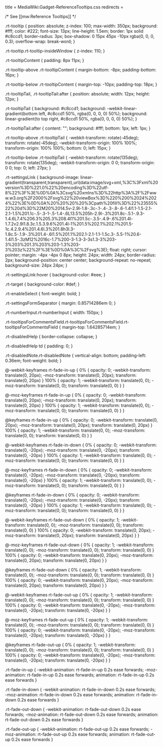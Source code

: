 title = MediaWiki:Gadget-ReferenceTooltips.css
redirects =
>>>>

/* See [[mw:Reference Tooltips]] */

.rt-tooltip {
	position: absolute;
	z-index: 100;
	max-width: 350px;
	background: #fff;
	color: #222;
	font-size: 13px;
	line-height: 1.5em;
	border: 1px solid #c8ccd1;
	border-radius: 3px;
	box-shadow: 0 15px 45px -10px rgba(0, 0, 0, 0.3);
	overflow-wrap: break-word;
}

.rt-tooltip.rt-tooltip-insideWindow {
	z-index: 110;
}

.rt-tooltipContent {
	padding: 8px 11px;
}

.rt-tooltip-above .rt-tooltipContent {
	margin-bottom: -8px;
	padding-bottom: 16px;
}

.rt-tooltip-below .rt-tooltipContent {
	margin-top: -10px;
	padding-top: 18px;
}

.rt-tooltipTail,
.rt-tooltipTail:after {
	position: absolute;
	width: 12px;
	height: 12px;
}

.rt-tooltipTail {
	background: #c8ccd1;
	background: -webkit-linear-gradient(bottom left, #c8ccd1 50%, rgba(0, 0, 0, 0) 50%);
	background: linear-gradient(to top right, #c8ccd1 50%, rgba(0, 0, 0, 0) 50%);
}

.rt-tooltipTail:after {
	content: "";
	background: #fff;
	bottom: 1px;
	left: 1px;
}

.rt-tooltip-above .rt-tooltipTail {
	-webkit-transform: rotate(-45deg);
	transform: rotate(-45deg);
	-webkit-transform-origin: 100% 100%;
	transform-origin: 100% 100%;
	bottom: 0;
	left: 15px;
}

.rt-tooltip-below .rt-tooltipTail {
	-webkit-transform: rotate(135deg);
	transform: rotate(135deg);
	-webkit-transform-origin: 0 0;
	transform-origin: 0 0;
	top: 0;
	left: 27px;
}

.rt-settingsLink {
	background-image: linear-gradient(transparent,transparent),url(data:image/svg+xml,%3C%3Fxml%20version%3D%221.0%22%20encoding%3D%22utf-8%22%3F%3E%0D%0A%3Csvg%20xmlns%3D%22http%3A%2F%2Fwww.w3.org%2F2000%2Fsvg%22%20viewBox%3D%220%200%2024%2024%22%3E%0D%0A%20%20%20%20%3Cpath%20fill%3D%22%23555%22%20d%3D%22M20%2014.5v-2.9l-1.8-.3c-.1-.4-.3-.8-.6-1.4l1.1-1.5-2.1-2.1-1.5%201.1c-.5-.3-1-.5-1.4-.6L13.5%205h-2.9l-.3%201.8c-.5.1-.9.3-1.4.6L7.4%206.3%205.3%208.4l1%201.5c-.3.5-.4.9-.6%201.4l-1.7.2v2.9l1.8.3c.1.5.3.9.6%201.4l-1%201.5%202.1%202.1%201.5-1c.4.2.9.4%201.4.6l.3%201.8h3l.3-1.8c.5-.1.9-.3%201.4-.6l1.5%201.1%202.1-2.1-1.1-1.5c.3-.5.5-1%20.6-1.4l1.5-.3zM12%2016c-1.7%200-3-1.3-3-3s1.3-3%203-3%203%201.3%203%203-1.3%203-3%203z%22%2F%3E%0D%0A%3C%2Fsvg%3E);
	float: right;
	cursor: pointer;
	margin: -4px -4px 0 8px;
	height: 24px;
	width: 24px;
	border-radius: 2px;
	background-position: center center;
	background-repeat: no-repeat;
	background-size: 24px 24px;
}

.rt-settingsLink:hover {
	background-color: #eee;
}

.rt-target {
	background-color: #def;
}

.rt-enableSelect {
	font-weight: bold;
}

.rt-settingsFormSeparator {
	margin: 0.85714286em 0;
}

.rt-numberInput.rt-numberInput {
	width: 150px;
}

.rt-tooltipsForCommentsField.rt-tooltipsForCommentsField.rt-tooltipsForCommentsField {
	margin-top: 1.64285714em;
}

.rt-disabledHelp {
	border-collapse: collapse;
}

.rt-disabledHelp td {
	padding: 0;
}

.rt-disabledNote.rt-disabledNote {
	vertical-align: bottom;
	padding-left: 0.36em;
	font-weight: bold;
}

@-webkit-keyframes rt-fade-in-up {
	0% {
		opacity: 0;
		-webkit-transform: translate(0, 20px);
		-moz-transform: translate(0, 20px);
		transform: translate(0, 20px)
	}
	100% {
		opacity: 1;
		-webkit-transform: translate(0, 0);
		-moz-transform: translate(0, 0);
		transform: translate(0, 0)
	}
}

@-moz-keyframes rt-fade-in-up {
	0% {
		opacity: 0;
		-webkit-transform: translate(0, 20px);
		-moz-transform: translate(0, 20px);
		transform: translate(0, 20px)
	}
	100% {
		opacity: 1;
		-webkit-transform: translate(0, 0);
		-moz-transform: translate(0, 0);
		transform: translate(0, 0)
	}
}

@keyframes rt-fade-in-up {
	0% {
		opacity: 0;
		-webkit-transform: translate(0, 20px);
		-moz-transform: translate(0, 20px);
		transform: translate(0, 20px)
	}
	100% {
		opacity: 1;
		-webkit-transform: translate(0, 0);
		-moz-transform: translate(0, 0);
		transform: translate(0, 0)
	}
}

@-webkit-keyframes rt-fade-in-down {
	0% {
		opacity: 0;
		-webkit-transform: translate(0, -20px);
		-moz-transform: translate(0, -20px);
		transform: translate(0, -20px)
	}
	100% {
		opacity: 1;
		-webkit-transform: translate(0, 0);
		-moz-transform: translate(0, 0);
		transform: translate(0, 0)
	}
}

@-moz-keyframes rt-fade-in-down {
	0% {
		opacity: 0;
		-webkit-transform: translate(0, -20px);
		-moz-transform: translate(0, -20px);
		transform: translate(0, -20px)
	}
	100% {
		opacity: 1;
		-webkit-transform: translate(0, 0);
		-moz-transform: translate(0, 0);
		transform: translate(0, 0)
	}
}

@keyframes rt-fade-in-down {
	0% {
		opacity: 0;
		-webkit-transform: translate(0, -20px);
		-moz-transform: translate(0, -20px);
		transform: translate(0, -20px)
	}
	100% {
		opacity: 1;
		-webkit-transform: translate(0, 0);
		-moz-transform: translate(0, 0);
		transform: translate(0, 0)
	}
}

@-webkit-keyframes rt-fade-out-down {
	0% {
		opacity: 1;
		-webkit-transform: translate(0, 0);
		-moz-transform: translate(0, 0);
		transform: translate(0, 0)
	}
	100% {
		opacity: 0;
		-webkit-transform: translate(0, 20px);
		-moz-transform: translate(0, 20px);
		transform: translate(0, 20px)
	}
}

@-moz-keyframes rt-fade-out-down {
	0% {
		opacity: 1;
		-webkit-transform: translate(0, 0);
		-moz-transform: translate(0, 0);
		transform: translate(0, 0)
	}
	100% {
		opacity: 0;
		-webkit-transform: translate(0, 20px);
		-moz-transform: translate(0, 20px);
		transform: translate(0, 20px)
	}
}

@keyframes rt-fade-out-down {
	0% {
		opacity: 1;
		-webkit-transform: translate(0, 0);
		-moz-transform: translate(0, 0);
		transform: translate(0, 0)
	}
	100% {
		opacity: 0;
		-webkit-transform: translate(0, 20px);
		-moz-transform: translate(0, 20px);
		transform: translate(0, 20px)
	}
}

@-webkit-keyframes rt-fade-out-up {
	0% {
		opacity: 1;
		-webkit-transform: translate(0, 0);
		-moz-transform: translate(0, 0);
		transform: translate(0, 0)
	}
	100% {
		opacity: 0;
		-webkit-transform: translate(0, -20px);
		-moz-transform: translate(0, -20px);
		transform: translate(0, -20px)
	}
}

@-moz-keyframes rt-fade-out-up {
	0% {
		opacity: 1;
		-webkit-transform: translate(0, 0);
		-moz-transform: translate(0, 0);
		transform: translate(0, 0)
	}
	100% {
		opacity: 0;
		-webkit-transform: translate(0, -20px);
		-moz-transform: translate(0, -20px);
		transform: translate(0, -20px)
	}
}

@keyframes rt-fade-out-up {
	0% {
		opacity: 1;
		-webkit-transform: translate(0, 0);
		-moz-transform: translate(0, 0);
		transform: translate(0, 0)
	}
	100% {
		opacity: 0;
		-webkit-transform: translate(0, -20px);
		-moz-transform: translate(0, -20px);
		transform: translate(0, -20px)
	}
}

.rt-fade-in-up {
	-webkit-animation: rt-fade-in-up 0.2s ease forwards;
	-moz-animation: rt-fade-in-up 0.2s ease forwards;
	animation: rt-fade-in-up 0.2s ease forwards
}

.rt-fade-in-down {
	-webkit-animation: rt-fade-in-down 0.2s ease forwards;
	-moz-animation: rt-fade-in-down 0.2s ease forwards;
	animation: rt-fade-in-down 0.2s ease forwards
}

.rt-fade-out-down {
	-webkit-animation: rt-fade-out-down 0.2s ease forwards;
	-moz-animation: rt-fade-out-down 0.2s ease forwards;
	animation: rt-fade-out-down 0.2s ease forwards
}

.rt-fade-out-up {
	-webkit-animation: rt-fade-out-up 0.2s ease forwards;
	-moz-animation: rt-fade-out-up 0.2s ease forwards;
	animation: rt-fade-out-up 0.2s ease forwards
}